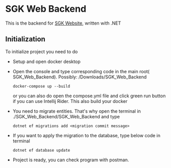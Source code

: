 # SGK Web Backend

This is the backend for [SGK Website](https://github.com/furkanmar/sgk-web-team), written with .NET

## Initialization

To initialize project you need to do

- Setup and open docker desktop  
  
- Open the console and type corresponding code in the main root( SGK_Web_Backend). Possibly: /Downloads/SGK_Web_Backend
  
      docker-compose up --build

  or you can also do open the compose.yml file and click green run button if you can use Intellij Rider. This also build your docker
  
- You need to migrate entities. That's why open the terminal in ./SGK_Web_Backend/SGK_Web_Backend and type
  
      dotnet ef migrations add <migration commit message>

- If you want to apply the migration to the database, type below code in terminal

      dotnet ef database update
    
- Project is ready, you can check program with postman.
  
